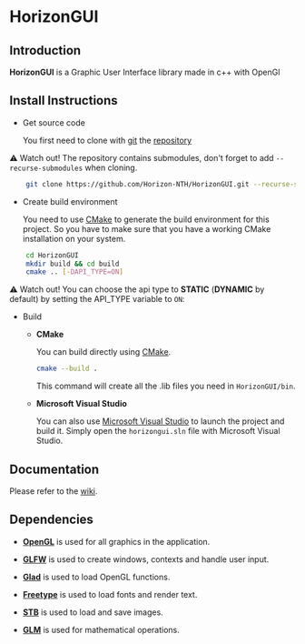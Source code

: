 # HorizonGUI

## Introduction

**HorizonGUI** is a Graphic User Interface library made in c++ with OpenGl

## Install Instructions

* Get source code

    You first need to clone with [git](https://git-scm.com) the [repository](https://github.com/Horizon-NTH/HorizonGUI.git)

⚠️ Watch out! The repository contains submodules, don't forget to add `--recurse-submodules` when cloning.  


```bash
    git clone https://github.com/Horizon-NTH/HorizonGUI.git --recurse-submodules
```

* Create build environment

    You need to use [CMake](https://cmake.org/) to generate the build environment for this project. So you have to make sure that you have a working CMake installation on your system.

```bash
    cd HorizonGUI
    mkdir build && cd build
    cmake .. [-DAPI_TYPE=ON]
```
⚠️ Watch out! You can choose the api type to **STATIC** (**DYNAMIC** by default) by setting the API_TYPE variable to `ON`:

* Build

  * **CMake**

    You can build directly using [CMake](https://cmake.org/).

    ```bash
    cmake --build .
    ```

    This command will create all the .lib files you need in `HorizonGUI/bin`.

  * **Microsoft Visual Studio**

    You can also use [Microsoft Visual Studio](https://visualstudio.microsoft.com/) to launch the project and build it. Simply open the `horizongui.sln` file with Microsoft Visual Studio.

## Documentation

Please refer to the [wiki](https://github.com/Horizon-NTH/HorizonGUI/wiki).

## Dependencies

* **[OpenGL](https://www.opengl.org)** is used for all graphics in the application.

* **[GLFW](https://www.glfw.org)** is used to create windows, contexts and handle user input.

* **[Glad](https://glad.dav1d.de)** is used to load OpenGL functions.

* **[Freetype](https://freetype.org/index.html)** is used to load fonts and render text.

* **[STB](https://github.com/nothings/stb)** is used to load and save images.

* **[GLM](https://glm.g-truc.net/0.9.9/index.html)** is used for mathematical operations.
